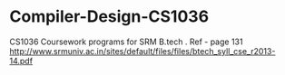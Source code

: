 # Compiler-Design-CS1036
CS1036 Coursework programs for SRM B.tech . Ref - page 131 http://www.srmuniv.ac.in/sites/default/files/files/btech_syll_cse_r2013-14.pdf
